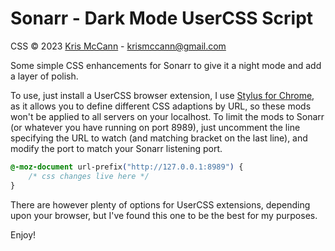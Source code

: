 # Sonarr - Dark Mode UserCSS Script

CSS &copy; 2023 [Kris McCann](https://github.com/AJCrowley) - [krismccann@gmail.com](mailto:krismccann@gmail.com)

Some simple CSS enhancements for Sonarr to give it a night mode and add a layer of polish.

To use, just install a UserCSS browser extension, I use [Stylus for Chrome](https://chrome.google.com/webstore/detail/stylus/clngdbkpkpeebahjckkjfobafhncgmne), as it allows you to define different CSS adaptions by URL, so these mods won't be applied to all servers on your localhost. To limit the mods to Sonarr (or whatever you have running on port 8989), just uncomment the line specifying the URL to watch (and matching bracket on the last line), and modify the port to match your Sonarr listening port.
```css
@-moz-document url-prefix("http://127.0.0.1:8989") {
	/* css changes live here */
}
```

There are however plenty of options for UserCSS extensions, depending upon your browser, but I've found this one to be the best for my purposes.

Enjoy!
